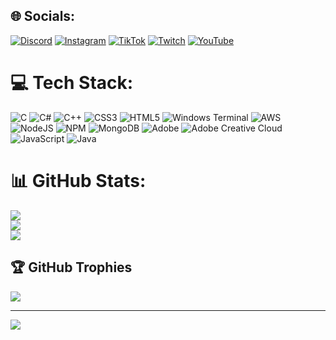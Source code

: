 
## 🌐 Socials:
[![Discord](https://img.shields.io/badge/Discord-%237289DA.svg?logo=discord&logoColor=white)](https://discord.gg/thealgos.) [![Instagram](https://img.shields.io/badge/Instagram-%23E4405F.svg?logo=Instagram&logoColor=white)](https://instagram.com/_klc.48) [![TikTok](https://img.shields.io/badge/TikTok-%23000000.svg?logo=TikTok&logoColor=white)](https://tiktok.com/@TheAlgosfx) [![Twitch](https://img.shields.io/badge/Twitch-%239146FF.svg?logo=Twitch&logoColor=white)](https://twitch.tv/TheAlgosfx) [![YouTube](https://img.shields.io/badge/YouTube-%23FF0000.svg?logo=YouTube&logoColor=white)](https://youtube.com/@TheAlgosfx) 

# 💻 Tech Stack:
![C](https://img.shields.io/badge/c-%2300599C.svg?style=for-the-badge&logo=c&logoColor=white) ![C#](https://img.shields.io/badge/c%23-%23239120.svg?style=for-the-badge&logo=c-sharp&logoColor=white) ![C++](https://img.shields.io/badge/c++-%2300599C.svg?style=for-the-badge&logo=c%2B%2B&logoColor=white) ![CSS3](https://img.shields.io/badge/css3-%231572B6.svg?style=for-the-badge&logo=css3&logoColor=white) ![HTML5](https://img.shields.io/badge/html5-%23E34F26.svg?style=for-the-badge&logo=html5&logoColor=white) ![Windows Terminal](https://img.shields.io/badge/Windows%20Terminal-%234D4D4D.svg?style=for-the-badge&logo=windows-terminal&logoColor=white) ![AWS](https://img.shields.io/badge/AWS-%23FF9900.svg?style=for-the-badge&logo=amazon-aws&logoColor=white) ![NodeJS](https://img.shields.io/badge/node.js-6DA55F?style=for-the-badge&logo=node.js&logoColor=white) ![NPM](https://img.shields.io/badge/NPM-%23CB3837.svg?style=for-the-badge&logo=npm&logoColor=white) ![MongoDB](https://img.shields.io/badge/MongoDB-%234ea94b.svg?style=for-the-badge&logo=mongodb&logoColor=white) ![Adobe](https://img.shields.io/badge/adobe-%23FF0000.svg?style=for-the-badge&logo=adobe&logoColor=white) ![Adobe Creative Cloud](https://img.shields.io/badge/Adobe%20Creative%20Cloud-DA1F26.svg?style=for-the-badge&logo=Adobe%20Creative%20Cloud&logoColor=white) ![JavaScript](https://img.shields.io/badge/javascript-%23323330.svg?style=for-the-badge&logo=javascript&logoColor=%23F7DF1E) ![Java](https://img.shields.io/badge/java-%23ED8B00.svg?style=for-the-badge&logo=openjdk&logoColor=white)
# 📊 GitHub Stats:
![](https://github-readme-stats.vercel.app/api?username=TheWexi&theme=dark&hide_border=false&include_all_commits=false&count_private=false)<br/>
![](https://github-readme-streak-stats.herokuapp.com/?user=TheWexi&theme=dark&hide_border=false)<br/>
![](https://github-readme-stats.vercel.app/api/top-langs/?username=TheWexi&theme=dark&hide_border=false&include_all_commits=false&count_private=false&layout=compact)

## 🏆 GitHub Trophies
![](https://github-profile-trophy.vercel.app/?username=TheWexi&theme=radical&no-frame=false&no-bg=true&margin-w=4)

---
[![](https://visitcount.itsvg.in/api?id=TheWexi&icon=0&color=0)](https://visitcount.itsvg.in)

<!-- Proudly created with GPRM ( https://gprm.itsvg.in ) -->
